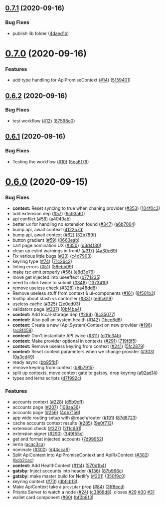 ## [0.7.1](https://github.com/paritytech/substrate-js-utils/compare/0.7.0...0.7.1) (2020-09-16)


### Bug Fixes

* publish lib folder ([4daed1b](https://github.com/paritytech/substrate-js-utils/commit/4daed1bf2d3bbeb50b6ab315492b9e2e943b119e))



# [0.7.0](https://github.com/paritytech/substrate-js-utils/compare/0.6.2...0.7.0) (2020-09-16)


### Features

* add type handling for ApiPromiseContext ([#14](https://github.com/paritytech/substrate-js-utils/issues/14)) ([5159401](https://github.com/paritytech/substrate-js-utils/commit/51594012765d8310228df059e902dc67d7775af3))



## [0.6.2](https://github.com/paritytech/substrate-js-utils/compare/0.6.1...0.6.2) (2020-09-16)


### Bug Fixes

* test workflow ([#12](https://github.com/paritytech/substrate-js-utils/issues/12)) ([87598e0](https://github.com/paritytech/substrate-js-utils/commit/87598e0cf46c2be6d122002b8d50930fa204c27f))



## [0.6.1](https://github.com/paritytech/substrate-js-utils/compare/0.6.0...0.6.1) (2020-09-16)


### Bug Fixes

* Testing the workflow ([#10](https://github.com/paritytech/substrate-js-utils/issues/10)) ([5ea6f76](https://github.com/paritytech/substrate-js-utils/commit/5ea6f76cf834ff8b81bad6a1384bf4b36f44225f))



# [0.6.0](https://github.com/paritytech/substrate-js-utils/compare/acac3ca010ae0c04b42070d35bde3cb2ee06a953...0.6.0) (2020-09-15)


### Bug Fixes

* **context:** Reset syncing to true when chaning provider ([#353](https://github.com/paritytech/substrate-js-utils/issues/353)) ([104f0c3](https://github.com/paritytech/substrate-js-utils/commit/104f0c342f088d7e29ae22f8762d6d50c7a029b9))
* add extension dep ([#57](https://github.com/paritytech/substrate-js-utils/issues/57)) ([9c93a61](https://github.com/paritytech/substrate-js-utils/commit/9c93a61a5ab4303a37c975f633a3be3f3145338e))
* api conflict ([#58](https://github.com/paritytech/substrate-js-utils/issues/58)) ([a4049ab](https://github.com/paritytech/substrate-js-utils/commit/a4049abd7fa98d4a454524c229f8fe87a8f8919b))
* better ux for handling no extension found ([#347](https://github.com/paritytech/substrate-js-utils/issues/347)) ([a6b7064](https://github.com/paritytech/substrate-js-utils/commit/a6b7064776e1d4d25996861915359fdb0682e4cd))
* bump api, await context ([4122b7d](https://github.com/paritytech/substrate-js-utils/commit/4122b7d91fa81fc2edb13c21bf39e0e041f0b90f))
* bump api, await context ([#62](https://github.com/paritytech/substrate-js-utils/issues/62)) ([32b789f](https://github.com/paritytech/substrate-js-utils/commit/32b789fa699c2f1a45fe1d78400068ecf700fcea))
* button gradient ([#59](https://github.com/paritytech/substrate-js-utils/issues/59)) ([0663eab](https://github.com/paritytech/substrate-js-utils/commit/0663eabcd2fdb7a0c3e81ebfee462b221d5b068f))
* cart page nomination UX ([#350](https://github.com/paritytech/substrate-js-utils/issues/350)) ([d3d4f30](https://github.com/paritytech/substrate-js-utils/commit/d3d4f30ba34bd27188f4503f220df1b94588f4ce))
* clean up eslint warnings in front/ ([#317](https://github.com/paritytech/substrate-js-utils/issues/317)) ([4a30c69](https://github.com/paritytech/substrate-js-utils/commit/4a30c69b4eb681cd64a65b0387132f17ed1bcd6b))
* Fix various little bugs ([#23](https://github.com/paritytech/substrate-js-utils/issues/23)) ([c4d7903](https://github.com/paritytech/substrate-js-utils/commit/c4d7903aa34dc919c801dd7ae3258dc2fdb32e25))
* keyring type ([#74](https://github.com/paritytech/substrate-js-utils/issues/74)) ([71c26c2](https://github.com/paritytech/substrate-js-utils/commit/71c26c2fd9e918f6f5d3dd4470feada303834b9a))
* linting errors ([#51](https://github.com/paritytech/substrate-js-utils/issues/51)) ([56ebb09](https://github.com/paritytech/substrate-js-utils/commit/56ebb09046c75bae6ce5f2b702350747958e0394))
* make tsc emit properly ([#56](https://github.com/paritytech/substrate-js-utils/issues/56)) ([e8d3e76](https://github.com/paritytech/substrate-js-utils/commit/e8d3e7631912cb3ae99e429ebb51353e0711cca7))
* move get injected into useeffect ([b771235](https://github.com/paritytech/substrate-js-utils/commit/b7712356d74e0c3beb8e379cc2a25be484196427))
* need to click twice to submit ([#348](https://github.com/paritytech/substrate-js-utils/issues/348)) ([1373410](https://github.com/paritytech/substrate-js-utils/commit/1373410c8d669c8330526bf50ea444a398f64034))
* remove useless check ([#328](https://github.com/paritytech/substrate-js-utils/issues/328)) ([ba48dd8](https://github.com/paritytech/substrate-js-utils/commit/ba48dd87f412db46df3050061997ad4b6aa27107))
* Remove useless stuff from context & ui-components ([#161](https://github.com/paritytech/substrate-js-utils/issues/161)) ([8f501b3](https://github.com/paritytech/substrate-js-utils/commit/8f501b3b4d3978e27d8600483ec037041280538b))
* tooltip about stash vs contorller ([#331](https://github.com/paritytech/substrate-js-utils/issues/331)) ([e6fc619](https://github.com/paritytech/substrate-js-utils/commit/e6fc6193fcf72dfe8155d383f19c4b25821f4317))
* useless cache ([#325](https://github.com/paritytech/substrate-js-utils/issues/325)) ([2e0ed03](https://github.com/paritytech/substrate-js-utils/commit/2e0ed030040cba455833de54310afcf969fe5074))
* validators page ([#337](https://github.com/paritytech/substrate-js-utils/issues/337)) ([0bf4ba4](https://github.com/paritytech/substrate-js-utils/commit/0bf4ba46ee98b6a1ba4a786e1c9d6015a5f2bde3))
* **context:** Add local-storage dep ([#294](https://github.com/paritytech/substrate-js-utils/issues/294)) ([8c35077](https://github.com/paritytech/substrate-js-utils/commit/8c35077d578e29adc927f8d60d2ac0cd09419327))
* **context:** Also poll on system.health ([#142](https://github.com/paritytech/substrate-js-utils/issues/142)) ([1bce6d6](https://github.com/paritytech/substrate-js-utils/commit/1bce6d611198df7aa5529c8de450a655b07db3e1))
* **context:** Create a new {Api,System}Context on new provider ([#196](https://github.com/paritytech/substrate-js-utils/issues/196)) ([ac8f459](https://github.com/paritytech/substrate-js-utils/commit/ac8f459080a30f8ea50b3b20e1ec9cba43694d63))
* **context:** Don't instantiate API twice ([#311](https://github.com/paritytech/substrate-js-utils/issues/311)) ([c01c34b](https://github.com/paritytech/substrate-js-utils/commit/c01c34b756171cd62fb13d9b63fe1dc7cc5ceb18))
* **context:** Make provider optional in contexts ([#291](https://github.com/paritytech/substrate-js-utils/issues/291)) ([719f8f5](https://github.com/paritytech/substrate-js-utils/commit/719f8f511b1a68cda09274a03ad02448202fdea3))
* **context:** Remove useless keyring from context ([#241](https://github.com/paritytech/substrate-js-utils/issues/241)) ([5fc2879](https://github.com/paritytech/substrate-js-utils/commit/5fc2879eeecacb9e65053023650f960d25b72acf))
* **context:** Reset context parameters when we change provider ([#303](https://github.com/paritytech/substrate-js-utils/issues/303)) ([0a3cd49](https://github.com/paritytech/substrate-js-utils/commit/0a3cd49289d4b1124847b46228a35b9a36632d54))
* ready async ([bb95fb1](https://github.com/paritytech/substrate-js-utils/commit/bb95fb1c1662e4acd91545381627c42b8b8b95ba))
* remove keyring from context ([b8b7915](https://github.com/paritytech/substrate-js-utils/commit/b8b7915a9ff3149e34b2ea192c6a1919a5f4a4c1))
* split up contexts, move context gate to gatsby, drop keyring ([a92ad14](https://github.com/paritytech/substrate-js-utils/commit/a92ad14567fb18726103f42ed56d8fad130f0842))
* types and lerna scripts ([d7f992c](https://github.com/paritytech/substrate-js-utils/commit/d7f992cf154c03e1c6028f5da6abd306978e7402))


### Features

* accounts context ([#228](https://github.com/paritytech/substrate-js-utils/issues/228)) ([d5b9cff](https://github.com/paritytech/substrate-js-utils/commit/d5b9cfffcbedc0ecd8f11bf78642bb4913d3c3b6))
* accounts page ([#207](https://github.com/paritytech/substrate-js-utils/issues/207)) ([108aa36](https://github.com/paritytech/substrate-js-utils/commit/108aa36e24d9ead9cc70b510e950db21567c9e9f))
* accounts page ([#256](https://github.com/paritytech/substrate-js-utils/issues/256)) ([4db7156](https://github.com/paritytech/substrate-js-utils/commit/4db7156cc7cf2dd5cfe792d30231db6bb0232701))
* app wide routing setup with @reach/router ([#191](https://github.com/paritytech/substrate-js-utils/issues/191)) ([87d6723](https://github.com/paritytech/substrate-js-utils/commit/87d672300f518ca10986bced20240face27c37f4))
* cache accounts context results ([#285](https://github.com/paritytech/substrate-js-utils/issues/285)) ([9e0f713](https://github.com/paritytech/substrate-js-utils/commit/9e0f71357813e267b80002d4f5b7d87ec3d0dcd5))
* extension check ([#327](https://github.com/paritytech/substrate-js-utils/issues/327)) ([2f1c661](https://github.com/paritytech/substrate-js-utils/commit/2f1c661273dd2cbc56d1f993b73d8efca4e00ac3))
* extension signer ([#290](https://github.com/paritytech/substrate-js-utils/issues/290)) ([349f55c](https://github.com/paritytech/substrate-js-utils/commit/349f55c669c9e1a495e1a1b3619968f0883f4ebd))
* get and format injected accounts ([7d99952](https://github.com/paritytech/substrate-js-utils/commit/7d999529473709c850bb04a405c290f3215830bc))
* lerna ([acac3ca](https://github.com/paritytech/substrate-js-utils/commit/acac3ca010ae0c04b42070d35bde3cb2ee06a953))
* nominate ([#300](https://github.com/paritytech/substrate-js-utils/issues/300)) ([d44cca6](https://github.com/paritytech/substrate-js-utils/commit/d44cca62b7e1ee5e121c53753d933069802ae936))
* Split ApiContext into ApiPromiseContext and ApiRxContext ([#302](https://github.com/paritytech/substrate-js-utils/issues/302)) ([bcb2cac](https://github.com/paritytech/substrate-js-utils/commit/bcb2cac5325b89097e8fa29bad2c044221f8f918))
* **context:** Add HealthContext ([#114](https://github.com/paritytech/substrate-js-utils/issues/114)) ([570d1b4](https://github.com/paritytech/substrate-js-utils/commit/570d1b447d79343c896a78ec9169de1ec89194bf))
* **gatsby:** Inject accounts into header ([#136](https://github.com/paritytech/substrate-js-utils/issues/136)) ([87b966c](https://github.com/paritytech/substrate-js-utils/commit/87b966c5698918a07e456ece42bbabdca0ba8bd7))
* **gatsby:** make master build for Netlify ([#201](https://github.com/paritytech/substrate-js-utils/issues/201)) ([350f9c0](https://github.com/paritytech/substrate-js-utils/commit/350f9c04ea9ac0414c43f902b00af0b3cb578c8e))
* keyring context ([#73](https://github.com/paritytech/substrate-js-utils/issues/73)) ([dbfcb13](https://github.com/paritytech/substrate-js-utils/commit/dbfcb13d19fb9746412eb915644839615e4d13c5))
* Make ApiContext take a `provider` prop ([#84](https://github.com/paritytech/substrate-js-utils/issues/84)) ([3ff8ecd](https://github.com/paritytech/substrate-js-utils/commit/3ff8ecdbe0608ad1257d823a7476c12df2b53bc4))
* Prisma Server to watch a node ([#24](https://github.com/paritytech/substrate-js-utils/issues/24)) ([c3868d8](https://github.com/paritytech/substrate-js-utils/commit/c3868d8157071eaa7e77ee1989aca09833536ae7)), closes [#29](https://github.com/paritytech/substrate-js-utils/issues/29) [#30](https://github.com/paritytech/substrate-js-utils/issues/30) [#31](https://github.com/paritytech/substrate-js-utils/issues/31)
* wallet card component ([#60](https://github.com/paritytech/substrate-js-utils/issues/60)) ([bf0b8f3](https://github.com/paritytech/substrate-js-utils/commit/bf0b8f30a62a24704937843d39da4c0846f68e70))



